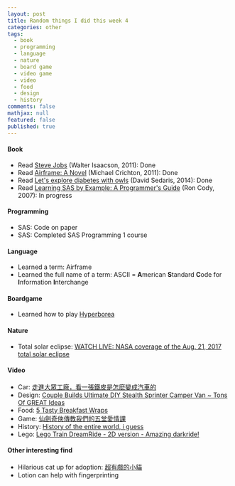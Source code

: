 ```yaml
---
layout: post
title: Random things I did this week 4
categories: other
tags: 
  - book
  - programming
  - language
  - nature
  - board game
  - video game
  - video
  - food
  - design
  - history
comments: false
mathjax: null
featured: false
published: true
---
```


#### Book 
* Read [Steve Jobs](https://www.amazon.com/Steve-Jobs-Walter-Isaacson/dp/1501127624/) (Walter Isaacson, 2011): Done
* Read [Airframe: A Novel](https://www.amazon.com/Airframe-Novel-Michael-Crichton/dp/0345526775) (Michael Crichton, 2011): Done
* Read [Let's explore diabetes with owls](https://www.amazon.com/Lets-Explore-Diabetes-David-Sedaris/dp/0316154709) (David Sedaris, 2014): Done
* Read [Learning SAS by Example: A Programmer's Guide](https://www.amazon.com/Learning-SAS-Example-Programmers-Guide/dp/1599941651) (Ron Cody, 2007): In progress

#### Programming
* SAS: Code on paper
* SAS: Completed SAS Programming 1 course

#### Language 
* Learned a term: Airframe 
* Learned the full name of a term: ASCII = **A**merican **S**tandard **C**ode for **I**nformation **I**nterchange

#### Boardgame
* Learned how to play [Hyperborea](https://boardgamegeek.com/boardgame/119788/hyperborea)

#### Nature
* Total solar eclipse: [WATCH LIVE: NASA coverage of the Aug. 21, 2017 total solar eclipse](https://youtu.be/ArwVHSydxIw)

#### Video 
* Car: [走進大眾工廠，看一張鐵皮是怎麽變成汽車的](https://youtu.be/aiKKOCNWPuo)
* Design: [Couple Builds Ultimate DIY Stealth Sprinter Camper Van ~ Tons Of GREAT Ideas](https://youtu.be/ooOoDx2NxkU)
* Food: [5 Tasty Breakfast Wraps](https://youtu.be/jwVTHXVQTgU)
* Game: [仙劍奇俠傳教我們的五堂愛情課](https://youtu.be/pgVgnKPYYdI)
* History: [History of the entire world, i guess](https://youtu.be/xuCn8ux2gbs)
* Lego: [Lego Train DreamRide - 2D version - Amazing darkride!](https://youtu.be/LEzwvIwW5Bo)

#### Other interesting find 
* Hilarious cat up for adoption: [超有戲的小貓](https://www.ptt.cc/bbs/StupidClown/M.1503298928.A.286.html)
* Lotion can help with fingerprinting
